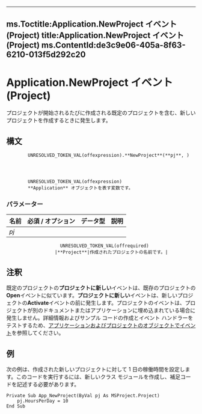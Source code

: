 

---
ms.Toctitle:Application.NewProject イベント (Project)
title:Application.NewProject イベント (Project)
ms.ContentId:de3c9e06-405a-8f63-6210-013f5d292c20
---
# Application.NewProject イベント (Project)




プロジェクトが開始されるたびに作成される既定のプロジェクトを含む、新しいプロジェクトを作成するときに発生します。

## 構文

            UNRESOLVED_TOKEN_VAL(offexpression).**NewProject**(**pj**, )




            UNRESOLVED_TOKEN_VAL(offexpression)
            **Application** オブジェクトを表す変数です。

### パラメーター

|**名前**|**必須 / オプション**|**データ型**|**説明**|
|---|---|---|---|
|*pj*|
                        UNRESOLVED_TOKEN_VAL(offrequired)
                      |**Project**|作成されたプロジェクトの名前です。|





## 注釈
既定のプロジェクトの**プロジェクトに新しい**イベントは、既存のプロジェクトの**Open**イベントに似ています。**プロジェクトに新しい**イベントは、新しいプロジェクトの**Activate**イベントの前に発生します。プロジェクトのイベントは、プロジェクトが別のドキュメントまたはアプリケーションに埋め込まれている場合に発生しません。詳細情報およびサンプル コードの作成とイベント ハンドラーをテストするため、[アプリケーションおよびプロジェクトのオブジェクトでイベント](64a18885-f203-c298-db11-f9e8e75bb7b6.md)を参照してください。



## 例
次の例は、作成された新しいプロジェクトに対して 1 日の稼働時間を設定します。このコードを実行するには、新しいクラス モジュールを作成し、補足コードを記述する必要があります。

```vba
Private Sub App_NewProject(ByVal pj As MSProject.Project) 
    pj.HoursPerDay = 10 
End Sub
```






